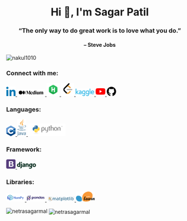 <h1 align="center">Hi 👋, I'm Sagar Patil</h1>
<h3 align="center">“The only way to do great work is to love what you do.”</h3>
<h4 align="center">– Steve Jobs</h4>

<p align="left"> <img src="https://komarev.com/ghpvc/?username=netrasagarmal&label=Profile%20views&color=0e75b6&style=flat" alt="nakul1010" /> </p>

<h3 align="left">Connect with me:</h3>
<p align="left">
<a href="" target="_blank"> <img src="https://github.com/netrasagarmal/netrasagarmal/blob/4882409b9625b5b861fa1d56425459423ff0c8b9/Logo/linkedin.png" alt="c++" width="5%" height="5%"/> </a>
<a href="" target="_blank"> <img src="https://github.com/netrasagarmal/netrasagarmal/blob/826b705b6ac4516ced5ad9edfd093bfe8dbe0151/Logo/Medium-Logo-Black-RGB@2x.png" alt="c++" width="15%" height="15%"/> </a>
  <a href="" target="_blank"> <img src="https://github.com/netrasagarmal/netrasagarmal/blob/826b705b6ac4516ced5ad9edfd093bfe8dbe0151/Logo/HackerRank_logo.png" alt="c++" width="7%" height="5%"/> </a>
  <a href="" target="_blank"> <img src="https://github.com/netrasagarmal/netrasagarmal/blob/826b705b6ac4516ced5ad9edfd093bfe8dbe0151/Logo/LeetCode_logo_black.png" alt="c++" width="7%" height="5%"/> </a>
  <a href="" target="_blank"> <img src="https://github.com/netrasagarmal/netrasagarmal/blob/826b705b6ac4516ced5ad9edfd093bfe8dbe0151/Logo/Kaggle_logo.png" alt="c++" width="10%" height="10%"/> </a>
  <a href="" target="_blank"> <img src="https://github.com/netrasagarmal/netrasagarmal/blob/826b705b6ac4516ced5ad9edfd093bfe8dbe0151/Logo/youtube.png" alt="c++" width="5%" height="5%"/> </a>
  <a href="" target="_blank"> <img src="https://github.com/netrasagarmal/netrasagarmal/blob/826b705b6ac4516ced5ad9edfd093bfe8dbe0151/Logo/github.png" alt="c++" width="5%" height="5%"/> </a>
</p>

<h3 align="left">Languages:</h3>
<p align="left"> 
<a href="" target="_blank"> <img src="https://github.com/netrasagarmal/netrasagarmal/blob/4882409b9625b5b861fa1d56425459423ff0c8b9/Logo/ISO_C++_Logo.svg" alt="c++" width="5%" height="5%"/> </a>
<a href="" target="_blank"> <img src="https://github.com/netrasagarmal/netrasagarmal/blob/4882409b9625b5b861fa1d56425459423ff0c8b9/Logo/Java_programming_language_logo.svg" alt="java" width="5%" height="5%"/> </a>
<a href="" target="_blank"> <img src="https://github.com/netrasagarmal/netrasagarmal/blob/d5a2e028dc28c228ba3b7c42a0f1bc11da2dfb94/Logo/python-logo-master-v3-TM%20(1).png" alt="python" width="20%" height="20%"/> </a>
 </p>
 
 <h3 align="left">Framework:</h3>
<p align="left"> 
<a href="" target="_blank"> <img src="https://github.com/netrasagarmal/netrasagarmal/blob/4882409b9625b5b861fa1d56425459423ff0c8b9/Logo/bootstrap-logo.png" alt="c++" width="5%" height="5%"/> </a>
<a href="" target="_blank"> <img src="https://github.com/netrasagarmal/netrasagarmal/blob/4882409b9625b5b861fa1d56425459423ff0c8b9/Logo/django-logo-positive.png" alt="java" width="10%" height="10%"/> </a>
 </p>
 
 <h3 align="left">Libraries:</h3>
<p align="left"> 
<a href="" target="_blank"> <img src="https://github.com/netrasagarmal/netrasagarmal/blob/4882409b9625b5b861fa1d56425459423ff0c8b9/Logo/NumPy_logo_2020%20(1).svg" alt="c++" width="10%" height="10%"/> </a>
<a href="" target="_blank"> <img src="https://github.com/netrasagarmal/netrasagarmal/blob/4882409b9625b5b861fa1d56425459423ff0c8b9/Logo/Pandas_logo.svg" alt="java" width="10%" height="10%"/> </a>
<a href="" target="_blank"> <img src="https://github.com/netrasagarmal/netrasagarmal/blob/4882409b9625b5b861fa1d56425459423ff0c8b9/Logo/Matplotlib_logo.svg" alt="python" width="15%" height="15%"/> </a>
<a href="" target="_blank"> <img src="https://github.com/netrasagarmal/netrasagarmal/blob/4882409b9625b5b861fa1d56425459423ff0c8b9/Logo/Scikit_learn_logo_small.svg" alt="python" width="10%" height="10%"/> </a>
 </p>

<p><img align="left" src="https://github-readme-stats.vercel.app/api/top-langs?username=netrasagarmal&show_icons=true&locale=en&layout=compact" alt="netrasagarmal" /></p>

<p>&nbsp;<img align="center" src="https://github-readme-stats.vercel.app/api?username=netrasagarmal&show_icons=true&locale=en" alt="netrasagarmal" /></p>

